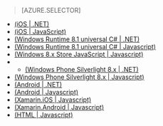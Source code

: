 > [AZURE.SELECTOR]
- [(iOS | .NET)](/zh-cn/documentation/articles/mobile-services-dotnet-backend-ios-get-started-data/)
- [(iOS | JavaScript)](/zh-cn/documentation/articles/mobile-services-ios-get-started-data/)
- [(Windows Runtime 8.1 universal C# | .NET)](/documentation/articles/mobile-services-dotnet-backend-windows-store-universal-get-started-data/)
- [(Windows Runtime 8.1 universal C# | Javascript)](/documentation/articles/mobile-services-javascript-backend-windows-universal-dotnet-get-started-data/)
- [(Windows 8.x Store JavaScript | Javascript)](/zh-cn/documentation/articles/mobile-services-windows-store-javascript-get-started-data/)
- - [(Windows Phone Silverlight 8.x | .NET)](/zh-cn/documentation/articles/mobile-services-dotnet-backend-windows-phone-get-started-data/)
- [(Windows Phone Silverlight 8.x | Javascript)](/zh-cn/documentation/articles/mobile-services-windows-phone-get-started-data/)
- [(Android | .NET)](/zh-cn/documentation/articles/mobile-services-dotnet-backend-android-get-started-data/)
- [(Android | Javascript)](/zh-cn/documentation/articles/mobile-services-android-get-started-data/)
- [(Xamarin.iOS | Javascript)](/zh-cn/documentation/articles/partner-xamarin-mobile-services-ios-get-started-data/)
- [(Xamarin.Android | Javascript)](/zh-cn/documentation/articles/partner-xamarin-mobile-services-android-get-started-data/)
- [(HTML | Javascript)](/zh-cn/documentation/articles/mobile-services-html-get-started-data/)

<!---HONumber=82-->